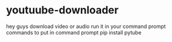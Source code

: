 # youtuube-downloader
hey guys download video or audio
run it in your command prompt
commands to put in command prompt 
pip install pytube

